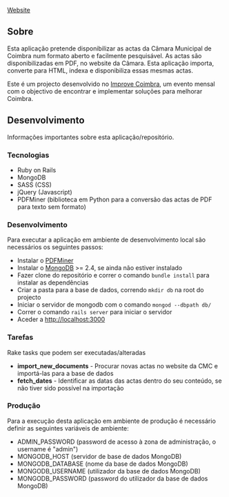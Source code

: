 [Website](http://burocracia.madeincoimbra.org)

## Sobre ##

Esta aplicação pretende disponibilizar as actas da Câmara Municipal de Coimbra num formato aberto e facilmente pesquisável. As actas são disponibilizadas em PDF, no website da Câmara. Esta aplicação importa, converte para HTML, indexa e disponibiliza essas mesmas actas.

Este é um projecto desenvolvido no [Improve Coimbra](http://improvecoimbra.org/), um evento mensal com o objectivo de encontrar e implementar soluções para melhorar Coimbra.

## Desenvolvimento ##

Informações importantes sobre esta aplicação/repositório.

### Tecnologias ###

* Ruby on Rails
* MongoDB
* SASS (CSS)
* jQuery (Javascript)
* PDFMiner (biblioteca em Python para a conversão das actas de PDF para texto sem formato)

### Desenvolvimento ###

Para executar a aplicação em ambiente de desenvolvimento local são necessários os seguintes passos:

* Instalar o [PDFMiner](https://github.com/euske/pdfminer/)
* Instalar o [MongoDB](http://docs.mongodb.org/manual/installation/) >= 2.4, se ainda não estiver instalado
* Fazer clone do repositório e correr o comando `bundle install` para instalar as dependências
* Criar a pasta para a base de dados, correndo `mkdir db` na root do projecto
* Iniciar o servidor de mongodb com o comando `mongod --dbpath db/`
* Correr o comando `rails server` para iniciar o servidor
* Aceder a [http://localhost:3000](http://localhost:3000)

### Tarefas ###

Rake tasks que podem ser executadas/alteradas

* **import_new_documents** - Procurar novas actas no website da CMC e importá-las para a base de dados
* **fetch_dates** - Identificar as datas das actas dentro do seu conteúdo, se não tiver sido possível na importação

### Produção ###

Para a execução desta aplicação em ambiente de produção é necessário definir as seguintes variáveis de ambiente:

* ADMIN_PASSWORD (password de acesso à zona de administração, o username é "admin")
* MONGODB_HOST (servidor de base de dados MongoDB)
* MONGODB_DATABASE (nome da base de dados MongoDB)
* MONGODB_USERNAME (utilizador da base de dados MongoDB)
* MONGODB_PASSWORD (password do utilizador da base de dados MongoDB)
